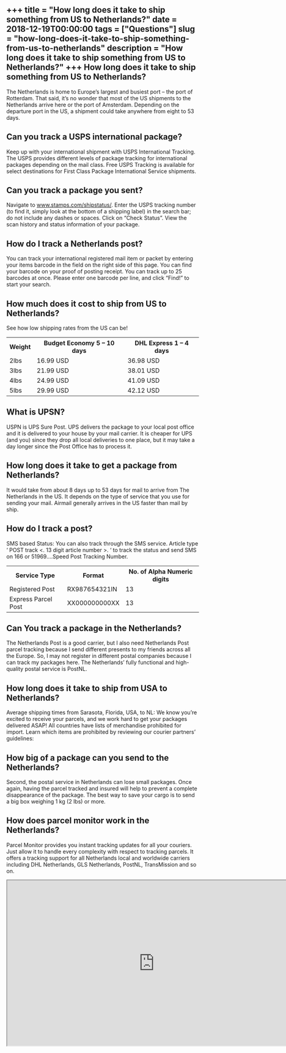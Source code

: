 +++
title = "How long does it take to ship something from US to Netherlands?"
date = 2018-12-19T00:00:00
tags = ["Questions"]
slug = "how-long-does-it-take-to-ship-something-from-us-to-netherlands"
description = "How long does it take to ship something from US to Netherlands?"
+++
How long does it take to ship something from US to Netherlands?
---------------------------------------------------------------

The Netherlands is home to Europe’s largest and busiest port – the port of Rotterdam. That said, it’s no wonder that most of the US shipments to the Netherlands arrive here or the port of Amsterdam. Depending on the departure port in the US, a shipment could take anywhere from eight to 53 days.

Can you track a USPS international package?
-------------------------------------------

Keep up with your international shipment with USPS International Tracking. The USPS provides different levels of package tracking for international packages depending on the mail class. Free USPS Tracking is available for select destinations for First Class Package International Service shipments.

Can you track a package you sent?
---------------------------------

Navigate to www.stamps.com/shipstatus/. Enter the USPS tracking number (to find it, simply look at the bottom of a shipping label) in the search bar; do not include any dashes or spaces. Click on “Check Status”. View the scan history and status information of your package.

How do I track a Netherlands post?
----------------------------------

You can track your international registered mail item or packet by entering your items barcode in the field on the right side of this page. You can find your barcode on your proof of posting receipt. You can track up to 25 barcodes at once. Please enter one barcode per line, and click “Find!” to start your search.

How much does it cost to ship from US to Netherlands?
-----------------------------------------------------

See how low shipping rates from the US can be!

<table><tr><th>Weight</th><th>Budget Economy 5 – 10 days</th><th>DHL Express 1 – 4 days</th></tr><tr><td>2lbs</td><td>16.99 USD</td><td>36.98 USD</td></tr><tr><td>3lbs</td><td>21.99 USD</td><td>38.01 USD</td></tr><tr><td>4lbs</td><td>24.99 USD</td><td>41.09 USD</td></tr><tr><td>5lbs</td><td>29.99 USD</td><td>42.12 USD</td></tr></table>

What is UPSN?
-------------

USPN is UPS Sure Post. UPS delivers the package to your local post office and it is delivered to your house by your mail carrier. It is cheaper for UPS (and you) since they drop all local deliveries to one place, but it may take a day longer since the Post Office has to process it.

How long does it take to get a package from Netherlands?
--------------------------------------------------------

It would take from about 8 days up to 53 days for mail to arrive from The Netherlands in the US. It depends on the type of service that you use for sending your mail. Airmail generally arrives in the US faster than mail by ship.

How do I track a post?
----------------------

SMS based Status: You can also track through the SMS service. Article type ‘ POST track &lt;. 13 digit article number &gt;. ‘ to track the status and send SMS on 166 or 51969….Speed Post Tracking Number.

<table><tr><th>Service Type</th><th>Format</th><th>No. of Alpha Numeric digits</th></tr><tr><td>Registered Post</td><td>RX987654321IN</td><td>13</td></tr><tr><td>Express Parcel Post</td><td>XX000000000XX</td><td>13</td></tr></table>

Can You track a package in the Netherlands?
-------------------------------------------

The Netherlands Post is a good carrier, but I also need Netherlands Post parcel tracking because I send different presents to my friends across all the Europe. So, I may not register in different postal companies because I can track my packages here. The Netherlands’ fully functional and high-quality postal service is PostNL.

How long does it take to ship from USA to Netherlands?
------------------------------------------------------

Average shipping times from Sarasota, Florida, USA, to NL: We know you’re excited to receive your parcels, and we work hard to get your packages delivered ASAP! All countries have lists of merchandise prohibited for import. Learn which items are prohibited by reviewing our courier partners’ guidelines:

How big of a package can you send to the Netherlands?
-----------------------------------------------------

Second, the postal service in Netherlands can lose small packages. Once again, having the parcel tracked and insured will help to prevent a complete disappearance of the package. The best way to save your cargo is to send a big box weighing 1 kg (2 lbs) or more.

How does parcel monitor work in the Netherlands?
------------------------------------------------

Parcel Monitor provides you instant tracking updates for all your couriers. Just allow it to handle every complexity with respect to tracking parcels. It offers a tracking support for all Netherlands local and worldwide carriers including DHL Netherlands, GLS Netherlands, PostNL, TransMission and so on.

<iframe allow="accelerometer; autoplay; clipboard-write; encrypted-media; gyroscope; picture-in-picture" allowfullscreen="" class="__youtube_prefs__  epyt-is-override  no-lazyload" data-no-lazy="1" data-origheight="433" data-origwidth="770" data-skipgform_ajax_framebjll="" height="433" id="_ytid_92138" loading="lazy" src="https://www.youtube.com/embed/3s2zfEYXAAY?enablejsapi=1&autoplay=0&cc_load_policy=0&cc_lang_pref=&iv_load_policy=1&loop=0&modestbranding=0&rel=1&fs=1&playsinline=0&autohide=2&theme=dark&color=red&controls=1&" title="YouTube player" width="770"></iframe>